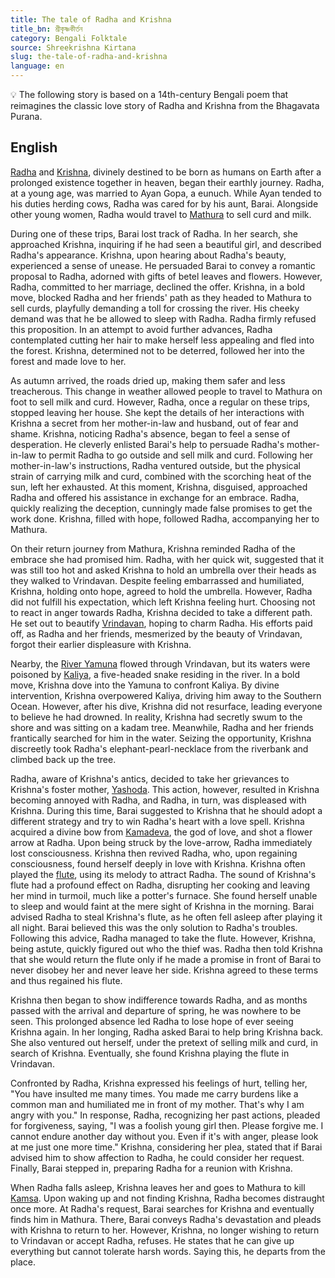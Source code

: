 ```yaml
---
title: The tale of Radha and Krishna
title_bn: শ্রীকৃষ্ণকীর্তন
category: Bengali Folktale
source: Shreekrishna Kirtana
slug: the-tale-of-radha-and-krishna
language: en
---
```


<aside>

💡 The following story is based on a 14th-century Bengali poem that reimagines the classic love story of Radha and Krishna from the Bhagavata Purana.

</aside>

## English

[Radha](https://en.wikipedia.org/wiki/Radha) and [Krishna](https://en.wikipedia.org/wiki/Krishna), divinely destined to be born as humans on Earth after a prolonged existence together in heaven, began their earthly journey. Radha, at a young age, was married to Ayan Gopa, a eunuch. While Ayan tended to his duties herding cows, Radha was cared for by his aunt, Barai. Alongside other young women, Radha would travel to [Mathura](https://en.wikipedia.org/wiki/Mathura) to sell curd and milk.

During one of these trips, Barai lost track of Radha. In her search, she approached Krishna, inquiring if he had seen a beautiful girl, and described Radha's appearance. Krishna, upon hearing about Radha's beauty, experienced a sense of unease. He persuaded Barai to convey a romantic proposal to Radha, adorned with gifts of betel leaves and flowers. However, Radha, committed to her marriage, declined the offer. Krishna, in a bold move, blocked Radha and her friends' path as they headed to Mathura to sell curds, playfully demanding a toll for crossing the river. His cheeky demand was that he be allowed to sleep with Radha. Radha firmly refused this proposition. In an attempt to avoid further advances, Radha contemplated cutting her hair to make herself less appealing and fled into the forest. Krishna, determined not to be deterred, followed her into the forest and made love to her.

As autumn arrived, the roads dried up, making them safer and less treacherous. This change in weather allowed people to travel to Mathura on foot to sell milk and curd. However, Radha, once a regular on these trips, stopped leaving her house. She kept the details of her interactions with Krishna a secret from her mother-in-law and husband, out of fear and shame. Krishna, noticing Radha's absence, began to feel a sense of desperation. He cleverly enlisted Barai's help to persuade Radha's mother-in-law to permit Radha to go outside and sell milk and curd. Following her mother-in-law's instructions, Radha ventured outside, but the physical strain of carrying milk and curd, combined with the scorching heat of the sun, left her exhausted. At this moment, Krishna, disguised, approached Radha and offered his assistance in exchange for an embrace. Radha, quickly realizing the deception, cunningly made false promises to get the work done. Krishna, filled with hope, followed Radha, accompanying her to Mathura.

On their return journey from Mathura, Krishna reminded Radha of the embrace she had promised him. Radha, with her quick wit, suggested that it was still too hot and asked Krishna to hold an umbrella over their heads as they walked to Vrindavan. Despite feeling embarrassed and humiliated, Krishna, holding onto hope, agreed to hold the umbrella. However, Radha did not fulfill his expectation, which left Krishna feeling hurt. Choosing not to react in anger towards Radha, Krishna decided to take a different path. He set out to beautify [Vrindavan](https://en.wikipedia.org/wiki/Vrindavan), hoping to charm Radha. His efforts paid off, as Radha and her friends, mesmerized by the beauty of Vrindavan, forgot their earlier displeasure with Krishna.

Nearby, the [River Yamuna](https://en.wikipedia.org/wiki/Yamuna) flowed through Vrindavan, but its waters were poisoned by [Kaliya](https://en.wikipedia.org/wiki/Kaliya), a five-headed snake residing in the river. In a bold move, Krishna dove into the Yamuna to confront Kaliya. By divine intervention, Krishna overpowered Kaliya, driving him away to the Southern Ocean. However, after his dive, Krishna did not resurface, leading everyone to believe he had drowned. In reality, Krishna had secretly swum to the shore and was sitting on a kadam tree. Meanwhile, Radha and her friends frantically searched for him in the water. Seizing the opportunity, Krishna discreetly took Radha's elephant-pearl-necklace from the riverbank and climbed back up the tree.

Radha, aware of Krishna's antics, decided to take her grievances to Krishna's foster mother, [Yashoda](https://en.wikipedia.org/wiki/Yashoda). This action, however, resulted in Krishna becoming annoyed with Radha, and Radha, in turn, was displeased with Krishna. During this time, Barai suggested to Krishna that he should adopt a different strategy and try to win Radha's heart with a love spell. Krishna acquired a divine bow from [Kamadeva](https://en.wikipedia.org/wiki/Kamadeva), the god of love, and shot a flower arrow at Radha. Upon being struck by the love-arrow, Radha immediately lost consciousness. Krishna then revived Radha, who, upon regaining consciousness, found herself deeply in love with Krishna. Krishna often played the [flute](https://en.wikipedia.org/wiki/Venu), using its melody to attract Radha. The sound of Krishna's flute had a profound effect on Radha, disrupting her cooking and leaving her mind in turmoil, much like a potter's furnace. She found herself unable to sleep and would faint at the mere sight of Krishna in the morning. Barai advised Radha to steal Krishna's flute, as he often fell asleep after playing it all night. Barai believed this was the only solution to Radha's troubles. Following this advice, Radha managed to take the flute. However, Krishna, being astute, quickly figured out who the thief was. Radha then told Krishna that she would return the flute only if he made a promise in front of Barai to never disobey her and never leave her side. Krishna agreed to these terms and thus regained his flute.

Krishna then began to show indifference towards Radha, and as months passed with the arrival and departure of spring, he was nowhere to be seen. This prolonged absence led Radha to lose hope of ever seeing Krishna again. In her longing, Radha asked Barai to help bring Krishna back. She also ventured out herself, under the pretext of selling milk and curd, in search of Krishna. Eventually, she found Krishna playing the flute in Vrindavan.

Confronted by Radha, Krishna expressed his feelings of hurt, telling her, "You have insulted me many times. You made me carry burdens like a common man and humiliated me in front of my mother. That's why I am angry with you." In response, Radha, recognizing her past actions, pleaded for forgiveness, saying, "I was a foolish young girl then. Please forgive me. I cannot endure another day without you. Even if it's with anger, please look at me just one more time." Krishna, considering her plea, stated that if Barai advised him to show affection to Radha, he could consider her request. Finally, Barai stepped in, preparing Radha for a reunion with Krishna.

When Radha falls asleep, Krishna leaves her and goes to Mathura to kill [Kamsa](https://en.wikipedia.org/wiki/Kamsa). Upon waking up and not finding Krishna, Radha becomes distraught once more. At Radha's request, Barai searches for Krishna and eventually finds him in Mathura. There, Barai conveys Radha's devastation and pleads with Krishna to return to her. However, Krishna, no longer wishing to return to Vrindavan or accept Radha, refuses. He states that he can give up everything but cannot tolerate harsh words. Saying this, he departs from the place.
